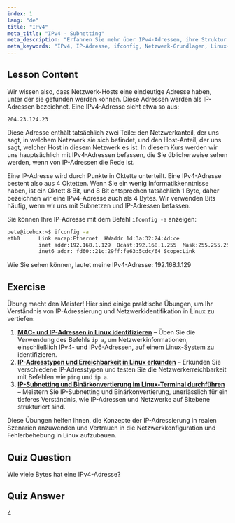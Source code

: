 ```yaml
---
index: 1
lang: "de"
title: "IPv4"
meta_title: "IPv4 - Subnetting"
meta_description: "Erfahren Sie mehr über IPv4-Adressen, ihre Struktur und wie Sie Ihre IP mit ifconfig finden. Verstehen Sie die Grundlagen des Netzwerks für Linux-Anfänger."
meta_keywords: "IPv4, IP-Adresse, ifconfig, Netzwerk-Grundlagen, Linux-Netzwerk, Anfänger, Tutorial, Anleitung"
---
```


## Lesson Content

Wir wissen also, dass Netzwerk-Hosts eine eindeutige Adresse haben, unter der sie gefunden werden können. Diese Adressen werden als IP-Adressen bezeichnet. Eine IPv4-Adresse sieht etwa so aus:

```
204.23.124.23
```

Diese Adresse enthält tatsächlich zwei Teile: den Netzwerkanteil, der uns sagt, in welchem Netzwerk sie sich befindet, und den Host-Anteil, der uns sagt, welcher Host in diesem Netzwerk es ist. In diesem Kurs werden wir uns hauptsächlich mit IPv4-Adressen befassen, die Sie üblicherweise sehen werden, wenn von IP-Adressen die Rede ist.

Eine IP-Adresse wird durch Punkte in Oktette unterteilt. Eine IPv4-Adresse besteht also aus 4 Oktetten. Wenn Sie ein wenig Informatikkenntnisse haben, ist ein Oktett 8 Bit, und 8 Bit entsprechen tatsächlich 1 Byte, daher bezeichnen wir eine IPv4-Adresse auch als 4 Bytes. Wir verwenden Bits häufig, wenn wir uns mit Subnetzen und IP-Adressen befassen.

Sie können Ihre IP-Adresse mit dem Befehl `ifconfig -a` anzeigen:

```bash
pete@icebox:~$ ifconfig -a
eth0      Link encap:Ethernet  HWaddr 1d:3a:32:24:4d:ce
          inet addr:192.168.1.129  Bcast:192.168.1.255  Mask:255.255.255.0
          inet6 addr: fd60::21c:29ff:fe63:5cdc/64 Scope:Link
```

Wie Sie sehen können, lautet meine IPv4-Adresse: 192.168.1.129

## Exercise

Übung macht den Meister! Hier sind einige praktische Übungen, um Ihr Verständnis von IP-Adressierung und Netzwerkidentifikation in Linux zu vertiefen:

1. **[MAC- und IP-Adressen in Linux identifizieren](https://labex.io/de/labs/comptia-identify-mac-and-ip-addresses-in-linux-592731)** – Üben Sie die Verwendung des Befehls `ip a`, um Netzwerkinformationen, einschließlich IPv4- und IPv6-Adressen, auf einem Linux-System zu identifizieren.
2. **[IP-Adresstypen und Erreichbarkeit in Linux erkunden](https://labex.io/de/labs/comptia-explore-ip-address-types-and-reachability-in-linux-592780)** – Erkunden Sie verschiedene IP-Adresstypen und testen Sie die Netzwerkerreichbarkeit mit Befehlen wie `ping` und `ip a`.
3. **[IP-Subnetting und Binärkonvertierung im Linux-Terminal durchführen](https://labex.io/de/labs/comptia-perform-ip-subnetting-and-binary-conversion-in-the-linux-terminal-592782)** – Meistern Sie IP-Subnetting und Binärkonvertierung, unerlässlich für ein tieferes Verständnis, wie IP-Adressen und Netzwerke auf Bitebene strukturiert sind.

Diese Übungen helfen Ihnen, die Konzepte der IP-Adressierung in realen Szenarien anzuwenden und Vertrauen in die Netzwerkkonfiguration und Fehlerbehebung in Linux aufzubauen.

## Quiz Question

Wie viele Bytes hat eine IPv4-Adresse?

## Quiz Answer

4
